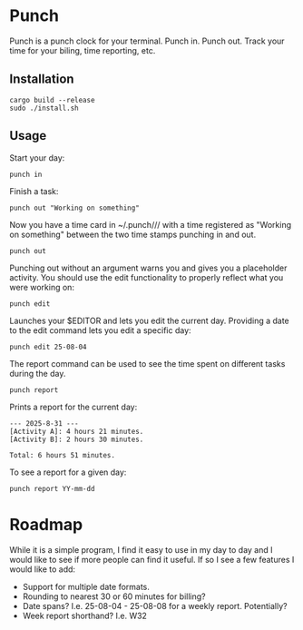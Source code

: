 # Punch

Punch is a punch clock for your terminal. Punch in. Punch out. Track your time for your biling, time reporting, etc.
## Installation

```
cargo build --release
sudo ./install.sh
```

## Usage

Start your day:

```
punch in
```

Finish a task:

```
punch out "Working on something"
```

Now you have a time card in ~/.punch/<YEAR>/<MONTH>/<YY-mm-dd> with a time registered as "Working on something" between the two time stamps punching in and out.

```
punch out
```

Punching out without an argument warns you and gives you a placeholder activity. You should use the edit functionality to properly reflect what you were working on:

```
punch edit
```

Launches your $EDITOR and lets you edit the current day.
Providing a date to the edit command lets you edit a specific day:

```
punch edit 25-08-04
```

The report command can be used to see the time spent on different tasks during the day.

```
punch report
```
Prints a report for the current day:
```
--- 2025-8-31 ---
[Activity A]: 4 hours 21 minutes.
[Activity B]: 2 hours 30 minutes.

Total: 6 hours 51 minutes.
```

To see a report for a given day:
```
punch report YY-mm-dd
```


# Roadmap
While it is a simple program, I find it easy to use in my day to day and I would like to see if more people can find it useful. If so I see a few features I would like to add:
* Support for multiple date formats.
* Rounding to nearest 30 or 60 minutes for billing?
* Date spans? I.e. 25-08-04 - 25-08-08 for a weekly report. Potentially?
* Week report shorthand? I.e. W32
